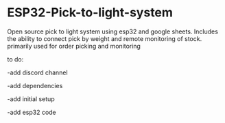 # ESP32-Pick-to-light-system
Open source pick to light system using esp32 and google sheets. Includes the ability to connect pick by weight and remote monitoring of stock. primarily used for order picking and monitoring

to do:

-add discord channel

-add dependencies

-add initial setup

-add esp32 code
